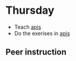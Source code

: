# Thursday

- Teach [apis](../../topics/javascript/apis.md)
- Do the exerises in [apis](../../topics/javascript/apis.md)



## Peer instruction

<!---

### Question 1

`index.html`

```html
<div class="user-details"></div>
```

`main.js`

```javascript
const userDetails = document.querySelectorAll(".user-details");
userDetails.innerHTML = "age: 23, name: Camilla";
console.log(userDetails.innerHTML);
```

What will be logged?

1. Throws error
2. `"age: 23, name: Camilla"`
3. `undefined`
4. `[Object object]`
5. `null`

-->

